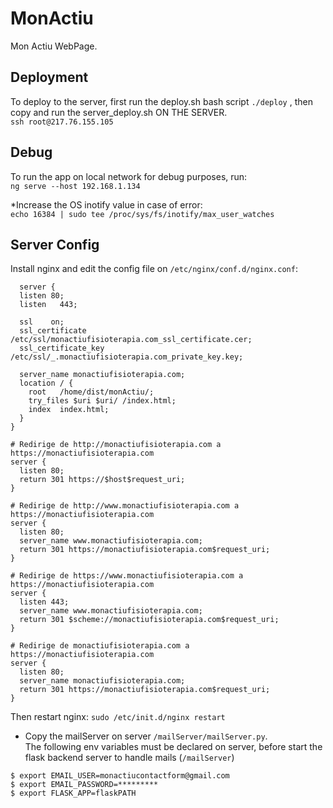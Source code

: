 # MonActiu

Mon Actiu WebPage.  

## Deployment
To deploy to the server, first run the deploy.sh bash script `./deploy` , then copy and run the server_deploy.sh ON THE SERVER.  
`ssh root@217.76.155.105`

## Debug
To run the app on local network for debug purposes, run:  
`ng serve --host 192.168.1.134`  

*Increase the OS inotify value in case of error:  
`echo 16384 | sudo tee /proc/sys/fs/inotify/max_user_watches`


## Server Config
Install nginx and edit the config file on `/etc/nginx/conf.d/nginx.conf`:  
```
  server {
  listen 80;
  listen   443;

  ssl    on;
  ssl_certificate    /etc/ssl/monactiufisioterapia.com_ssl_certificate.cer;
  ssl_certificate_key    /etc/ssl/_.monactiufisioterapia.com_private_key.key;

  server_name monactiufisioterapia.com;
  location / {
    root   /home/dist/monActiu/;
    try_files $uri $uri/ /index.html;
    index  index.html;
  }
}

# Redirige de http://monactiufisioterapia.com a https://monactiufisioterapia.com
server {
  listen 80;
  return 301 https://$host$request_uri;
}

# Redirige de http://www.monactiufisioterapia.com a https://monactiufisioterapia.com
server {
  listen 80;
  server_name www.monactiufisioterapia.com;
  return 301 https://monactiufisioterapia.com$request_uri;
}

# Redirige de https://www.monactiufisioterapia.com a https://monactiufisioterapia.com
server {
  listen 443;
  server_name www.monactiufisioterapia.com;
  return 301 $scheme://monactiufisioterapia.com$request_uri;
}

# Redirige de monactiufisioterapia.com a https://monactiufisioterapia.com
server {
  listen 80;
  server_name monactiufisioterapia.com;
  return 301 https://monactiufisioterapia.com$request_uri;
}
```

Then restart nginx: `sudo /etc/init.d/nginx restart`

- Copy the mailServer on server `/mailServer/mailServer.py`.   
The following env variables must be declared on server, before start the flask backend server to handle mails (`/mailServer`)
```
$ export EMAIL_USER=monactiucontactform@gmail.com
$ export EMAIL_PASSWORD=*********
$ export FLASK_APP=flaskPATH
```
